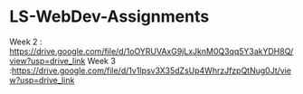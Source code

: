 # LS-WebDev-Assignments
Week 2 : https://drive.google.com/file/d/1oOYRUVAxG9jLxJknM0Q3qq5Y3akYDH8Q/view?usp=drive_link
Week 3 :https://drive.google.com/file/d/1v1Ipsv3X35dZsUp4WhrzJfzpQtNug0Jt/view?usp=drive_link
